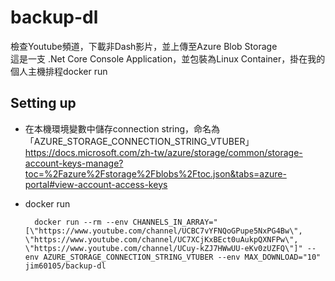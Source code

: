 # backup-dl

檢查Youtube頻道，下載非Dash影片，並上傳至Azure Blob Storage\
這是一支 .Net Core Console Application，並包裝為Linux Container，掛在我的個人主機排程docker run

## Setting up

- 在本機環境變數中儲存connection string，命名為「AZURE_STORAGE_CONNECTION_STRING_VTUBER」\
<https://docs.microsoft.com/zh-tw/azure/storage/common/storage-account-keys-manage?toc=%2Fazure%2Fstorage%2Fblobs%2Ftoc.json&tabs=azure-portal#view-account-access-keys>
- docker run

        docker run --rm --env CHANNELS_IN_ARRAY="[\"https://www.youtube.com/channel/UCBC7vYFNQoGPupe5NxPG4Bw\", \"https://www.youtube.com/channel/UC7XCjKxBEct0uAukpQXNFPw\", \"https://www.youtube.com/channel/UCuy-kZJ7HWwUU-eKv0zUZFQ\"]" --env AZURE_STORAGE_CONNECTION_STRING_VTUBER --env MAX_DOWNLOAD="10" jim60105/backup-dl
